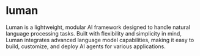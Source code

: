 # luman
Luman is a lightweight, modular AI framework designed to handle natural language processing tasks. Built with flexibility and simplicity in mind, Luman integrates advanced language model capabilities, making it easy to build, customize, and deploy AI agents for various applications.
